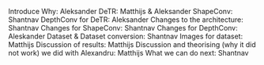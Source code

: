 Introduce Why: Aleksander
DeTR: Matthijs & Aleksander
ShapeConv: Shantnav
DepthConv for DeTR: Aleksander
Changes to the architecture: Shantnav
Changes for ShapeConv: Shantnav
Changes for DepthConv: Aleskander
Dataset & Dataset conversion: Shantnav
Images for dataset: Matthijs
Discussion of results: Matthijs
Discussion and theorising (why it did not work) we did with Alexandru: Matthijs
What we can do next: Shantnav
